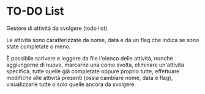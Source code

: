 # TO-DO List
Gestore di attività da svolgere (todo list). 

Le attività sono caratterizzate da nome, data e da un flag che indica se sono state completate o meno.

È possibile scrivere e leggere da file l'elenco delle attività, nonchè aggiungerne di nuove, marcarne una come svolta,
eliminare un'attività specifica, tutte quelle già completate oppure proprio tutte,
effettuare modifiche alle attività presenti (ossia cambiare nome, data e flag), 
visualizzarle tutte o solo quelle ancora da svolgere.
